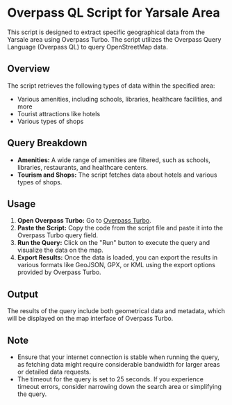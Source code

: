 # Overpass QL Script for Yarsale Area

This script is designed to extract specific geographical data from the Yarsale area using Overpass Turbo. The script utilizes the Overpass Query Language (Overpass QL) to query OpenStreetMap data.

## Overview

The script retrieves the following types of data within the specified area:
- Various amenities, including schools, libraries, healthcare facilities, and more
- Tourist attractions like hotels
- Various types of shops

## Query Breakdown

- **Amenities:** A wide range of amenities are filtered, such as schools, libraries, restaurants, and healthcare centers.
- **Tourism and Shops:** The script fetches data about hotels and various types of shops.

## Usage

1. **Open Overpass Turbo:** Go to [Overpass Turbo](https://overpass-turbo.eu/).
2. **Paste the Script:** Copy the code from the script file and paste it into the Overpass Turbo query field.
3. **Run the Query:** Click on the "Run" button to execute the query and visualize the data on the map.
4. **Export Results:** Once the data is loaded, you can export the results in various formats like GeoJSON, GPX, or KML using the export options provided by Overpass Turbo.

## Output

The results of the query include both geometrical data and metadata, which will be displayed on the map interface of Overpass Turbo.

## Note

- Ensure that your internet connection is stable when running the query, as fetching data might require considerable bandwidth for larger areas or detailed data requests.
- The timeout for the query is set to 25 seconds. If you experience timeout errors, consider narrowing down the search area or simplifying the query.